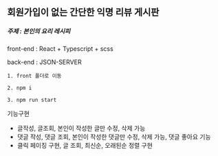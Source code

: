 회원가입이 없는 간단한 익명 리뷰 게시판
-
<h5>주제 : 본인의 요리 레시피</h5>
<p>front-end : React + Typescript + scss</p>
<p>back-end : JSON-SERVER  </p>

```
1. front 폴더로 이동

2. npm i

3. npm run start
```

기능구현
- 글작성, 글조회, 본인이 작성한 글만 수정, 삭제 가능
- 댓글 작성, 댓글 조회, 본인이 작성한 댓글만 수정, 삭제 가능, 댓글 좋아요 기능
- 클릭 페이징 구현, 글 조회, 최신순, 오래된순 정렬 구현
